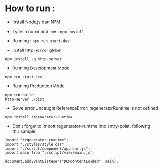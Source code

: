 # How to run :

- Install Node.js dan NPM
- Type in command line : `npm install`
- Running : `npm run start-dev`


- Install http-server global

```
npm install -g http-server
```

- Running Development Mode

```
npm run start-dev
```

- Running Production Mode

```
npm run build
http-server ./dist
```

- Solve error Uncaught ReferenceError: regeneratorRuntime is not defined

```
npm install regenerator-runtime
```

- Don't forget to import regenerator-runtime into entry-point, following this sample

```
import "regenerator-runtime";
import "./styles/style.css";
import "./script/component/app-bar.js";
import main from "./script/view/main.js";

document.addEventListener("DOMContentLoaded", main);
```
